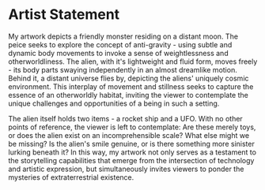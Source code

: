 # Artist Statement

My artwork depicts a friendly monster residing on a distant moon. The peice seeks to explore the concept of anti-gravity - using subtle and dynamic body movements to invoke a sense of weightlessness and otherworldliness. The alien, with it's lightweight and fluid form, moves freely - its body parts swaying independently in an almost dreamlike motion. Behind it, a distant universe flies by, depicting the aliens' uniquely cosmic environment. This interplay of movement and stillness seeks to capture the essence of an otherworldly habitat, inviting the viewer to contemplate the unique challenges and opportunities of a being in such a setting.

The alien itself holds two items - a rocket ship and a UFO. With no other points of reference, the viewer is left to contemplate: Are these merely toys, or does the alien exist on an incomprehensible scale? What else might we be missing? Is the alien's smile genuine, or is there something more sinister lurking beneath it? In this way, my artwork not only serves as a testament to the storytelling capabilities that emerge from the intersection of technology and artistic expression, but simultaneously invites viewers to ponder the mysteries of extraterrestrial existence.
